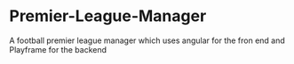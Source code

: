 # Premier-League-Manager
A football premier league manager which uses angular for the fron end and Playframe for the backend

